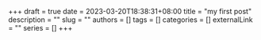 +++ 
draft = true
date = 2023-03-20T18:38:31+08:00
title = "my first post"
description = ""
slug = ""
authors = []
tags = []
categories = []
externalLink = ""
series = []
+++
